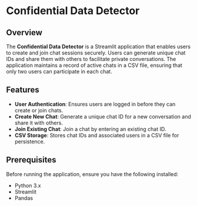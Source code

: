# Confidential Data Detector

## Overview

The **Confidential Data Detector** is a Streamlit application that enables users to create and join chat sessions securely. Users can generate unique chat IDs and share them with others to facilitate private conversations. The application maintains a record of active chats in a CSV file, ensuring that only two users can participate in each chat.

## Features

- **User Authentication**: Ensures users are logged in before they can create or join chats.
- **Create New Chat**: Generate a unique chat ID for a new conversation and share it with others.
- **Join Existing Chat**: Join a chat by entering an existing chat ID.
- **CSV Storage**: Stores chat IDs and associated users in a CSV file for persistence.

## Prerequisites

Before running the application, ensure you have the following installed:

- Python 3.x
- Streamlit
- Pandas
